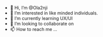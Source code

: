 - 👋 Hi, I’m @Ola2nji
- 👀 I’m interested in like minded individuals.
- 🌱 I’m currently learning UX/UI
- 💞️ I’m looking to collaborate on 
- 📫 How to reach me ...

<!---
Ola2nji/Ola2nji is a ✨ special ✨ repository because its `README.md` (this file) appears on your GitHub profile.
You can click the Preview link to take a look at your changes.
--->
